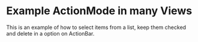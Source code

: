 # Example ActionMode in many Views

This is an example of how to select items from a list, keep them checked and delete in a option on ActionBar.

